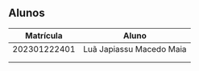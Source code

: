 ## Alunos
|Matrícula | Aluno |
| -- | -- |
| 202301222401  | Luã Japiassu Macedo Maia  |
|   |   |
|   |   |
